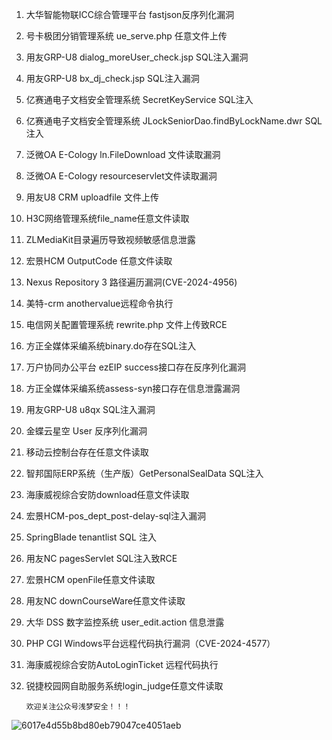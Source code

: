 1. 大华智能物联ICC综合管理平台 fastjson反序列化漏洞
2. 号卡极团分销管理系统 ue_serve.php 任意文件上传
3. 用友GRP-U8 dialog_moreUser_check.jsp SQL注入漏洞
4. 用友GRP-U8 bx_dj_check.jsp SQL注入漏洞
5. 亿赛通电子文档安全管理系统 SecretKeyService SQL注入
6. 亿赛通电子文档安全管理系统 JLockSeniorDao.findByLockName.dwr SQL注入
7. 泛微OA E-Cology ln.FileDownload 文件读取漏洞
8. 泛微OA E-Cology resourceservlet文件读取漏洞
9. 用友U8 CRM uploadfile 文件上传
10. H3C网络管理系统file\_name任意文件读取
11. ZLMediaKit目录遍历导致视频敏感信息泄露
12. 宏景HCM OutputCode 任意文件读取
13. Nexus Repository 3 路径遍历漏洞(CVE-2024-4956)
14. 美特-crm anothervalue远程命令执行
15. 电信网关配置管理系统 rewrite.php 文件上传致RCE
16. 方正全媒体采编系统binary.do存在SQL注入
17. 万户协同办公平台 ezEIP success接口存在反序列化漏洞
18. 方正全媒体采编系统assess-syn接口存在信息泄露漏洞
19. 用友GRP-U8 u8qx SQL注入漏洞
20. 金蝶云星空 User 反序列化漏洞
21. 移动云控制台存在任意文件读取
22. 智邦国际ERP系统（生产版）GetPersonalSealData SQL注入
23. 海康威视综合安防download任意文件读取
24. 宏景HCM-pos_dept_post-delay-sql注入漏洞
25. SpringBlade tenantlist SQL 注入
26. 用友NC pagesServlet SQL注入致RCE
27. 宏景HCM openFile任意文件读取
28. 用友NC downCourseWare任意文件读取
29. 大华 DSS 数字监控系统 user_edit.action 信息泄露
30. PHP CGI Windows平台远程代码执行漏洞（CVE-2024-4577）
31. 海康威视综合安防AutoLoginTicket 远程代码执行
32. 锐捷校园网自助服务系统login_judge任意文件读取






        欢迎关注公众号浅梦安全！！！

![6017e4d55b8bd80eb79047ce4051aeb](https://github.com/onewinner/POCS/assets/94044430/0fba0d53-fe95-4206-92ce-20f91d4ded75)

